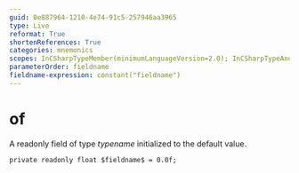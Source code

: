 ```yaml
---
guid: 0e887964-1210-4e74-91c5-257946aa3965
type: Live
reformat: True
shortenReferences: True
categories: mnemonics
scopes: InCSharpTypeMember(minimumLanguageVersion=2.0); InCSharpTypeAndNamespace(minimumLanguageVersion=2.0)
parameterOrder: fieldname
fieldname-expression: constant("fieldname")
---
```


# of

A readonly field of type $typename$ initialized to the default value.

```
private readonly float $fieldname$ = 0.0f;
```
